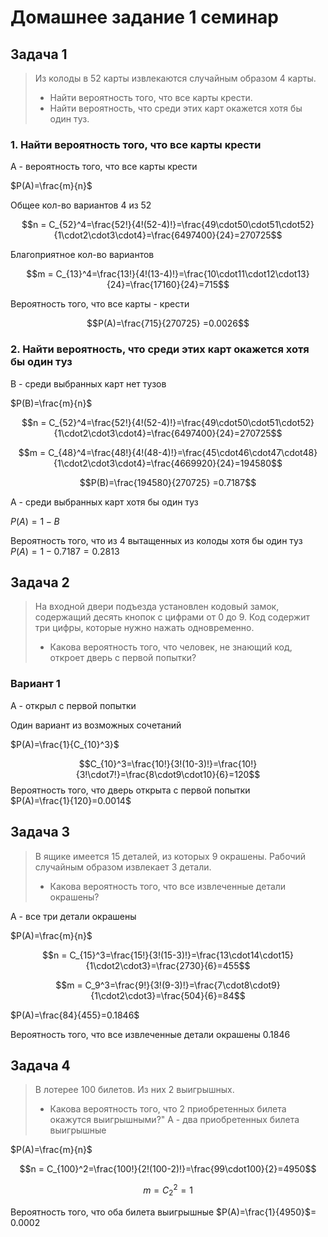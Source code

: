 
# Домашнее задание 1 семинар  

## Задача 1  
  
> Из колоды в 52 карты извлекаются случайным образом 4 карты.  
>
>- Найти вероятность того, что все карты крести.
>- Найти вероятность, что среди этих карт окажется хотя бы один туз.

### 1. Найти вероятность того, что все карты крести

A - вероятность того, что все карты крести

$P(A)=\frac{m}{n}$

Общее кол-во вариантов 4 из 52

$$n = С_{52}^4=\frac{52!}{4!(52-4)!}=\frac{49\cdot50\cdot51\cdot52}{1\cdot2\cdot3\cdot4}=\frac{6497400}{24}=270725$$

Благоприятное кол-во вариантов  

$$m = С_{13}^4=\frac{13!}{4!(13-4)!}=\frac{10\cdot11\cdot12\cdot13}{24}=\frac{17160}{24}=715$$

Вероятность того, что все карты - крести

$$P(A)=\frac{715}{270725} =0.0026$$

### 2. Найти вероятность, что среди этих карт окажется хотя бы один туз

B - среди выбранных карт нет тузов

$P(B)=\frac{m}{n}$

$$n = С_{52}^4=\frac{52!}{4!(52-4)!}=\frac{49\cdot50\cdot51\cdot52}{1\cdot2\cdot3\cdot4}=\frac{6497400}{24}=270725$$

$$m = С_{48}^4=\frac{48!}{4!(48-4)!}=\frac{45\cdot46\cdot47\cdot48}{1\cdot2\cdot3\cdot4}=\frac{4669920}{24}=194580$$

$$P(B)=\frac{194580}{270725} =0.7187$$

A - среди выбранных карт хотя бы один туз  

$P(А)=1-B$

Вероятность того, что из 4 вытащенных из колоды хотя бы один туз  
$P(А)=1-0.7187=0.2813$

## Задача 2

> На входной двери подъезда установлен кодовый замок, содержащий десять кнопок с цифрами от 0 до 9. Код содержит три цифры, которые нужно нажать одновременно.
>
>- Какова вероятность того, что человек, не знающий код, откроет дверь с первой попытки?

### Вариант 1

А - открыл с первой попытки

Один вариант из возможных сочетаний

$P(A)=\frac{1}{C_{10}^3}$

$$C_{10}^3=\frac{10!}{3!(10-3)!}=\frac{10!}{3!\cdot7!}=\frac{8\cdot9\cdot10}{6}=120$$
Вероятность того, что дверь открыта с первой попытки  
$P(A)=\frac{1}{120}=0.0014$


## Задача 3

> В ящике имеется 15 деталей, из которых 9 окрашены. Рабочий случайным образом извлекает 3 детали.
>
>- Какова вероятность того, что все извлеченные детали окрашены?

A - все три детали окрашены

$P(A)=\frac{m}{n}$

$$n = С_{15}^3=\frac{15!}{3!(15-3)!}=\frac{13\cdot14\cdot15}{1\cdot2\cdot3}=\frac{2730}{6}=455$$

$$m = С_9^3=\frac{9!}{3!(9-3)!}=\frac{7\cdot8\cdot9}{1\cdot2\cdot3}=\frac{504}{6}=84$$

$P(A)=\frac{84}{455}=0.1846$

Вероятность того, что все извлеченные детали окрашены 0.1846

## Задача 4

> В лотерее 100 билетов. Из них 2 выигрышных.
>
>- Какова вероятность того, что 2 приобретенных билета окажутся выигрышными?"
А - два приобретенных билета выигрышные

$P(A)=\frac{m}{n}$

$$n = C_{100}^2=\frac{100!}{2!(100-2)!}=\frac{99\cdot100}{2}=4950$$

$$m = C_2^2 = 1$$

Вероятность того, что оба билета выигрышные $P(A)=\frac{1}{4950}$= 0.0002
